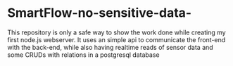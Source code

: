 # SmartFlow-no-sensitive-data-
This repository is only a safe way to show the work done while creating my first node.js webserver. It uses an simple api to communicate the front-end with the back-end, while also having realtime reads of sensor data and some CRUDs with relations in a postgresql database
